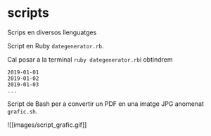 # scripts
Scrips en diversos llenguatges

Script en Ruby `dategenerator.rb`.

Cal posar a la terminal `ruby dategenerator.rb`i obtindrem

```
2019-01-01
2019-01-02
2019-01-03
...
```

Script de Bash per a convertir un PDF en una imatge JPG anomenat `grafic.sh`.

![[images/script_grafic.gif]]
